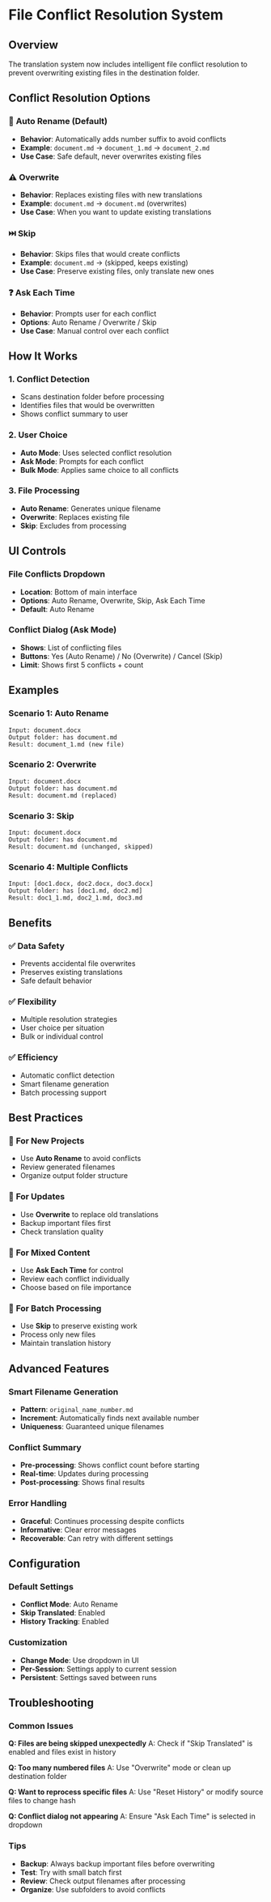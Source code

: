 # File Conflict Resolution System

## Overview
The translation system now includes intelligent file conflict resolution to prevent overwriting existing files in the destination folder.

## Conflict Resolution Options

### 🔄 **Auto Rename** (Default)
- **Behavior**: Automatically adds number suffix to avoid conflicts
- **Example**: `document.md` → `document_1.md` → `document_2.md`
- **Use Case**: Safe default, never overwrites existing files

### ⚠️ **Overwrite**
- **Behavior**: Replaces existing files with new translations
- **Example**: `document.md` → `document.md` (overwrites)
- **Use Case**: When you want to update existing translations

### ⏭️ **Skip**
- **Behavior**: Skips files that would create conflicts
- **Example**: `document.md` → (skipped, keeps existing)
- **Use Case**: Preserve existing files, only translate new ones

### ❓ **Ask Each Time**
- **Behavior**: Prompts user for each conflict
- **Options**: Auto Rename / Overwrite / Skip
- **Use Case**: Manual control over each conflict

## How It Works

### 1. **Conflict Detection**
- Scans destination folder before processing
- Identifies files that would be overwritten
- Shows conflict summary to user

### 2. **User Choice**
- **Auto Mode**: Uses selected conflict resolution
- **Ask Mode**: Prompts for each conflict
- **Bulk Mode**: Applies same choice to all conflicts

### 3. **File Processing**
- **Auto Rename**: Generates unique filename
- **Overwrite**: Replaces existing file
- **Skip**: Excludes from processing

## UI Controls

### File Conflicts Dropdown
- **Location**: Bottom of main interface
- **Options**: Auto Rename, Overwrite, Skip, Ask Each Time
- **Default**: Auto Rename

### Conflict Dialog (Ask Mode)
- **Shows**: List of conflicting files
- **Buttons**: Yes (Auto Rename) / No (Overwrite) / Cancel (Skip)
- **Limit**: Shows first 5 conflicts + count

## Examples

### Scenario 1: Auto Rename
```
Input: document.docx
Output folder: has document.md
Result: document_1.md (new file)
```

### Scenario 2: Overwrite
```
Input: document.docx
Output folder: has document.md
Result: document.md (replaced)
```

### Scenario 3: Skip
```
Input: document.docx
Output folder: has document.md
Result: document.md (unchanged, skipped)
```

### Scenario 4: Multiple Conflicts
```
Input: [doc1.docx, doc2.docx, doc3.docx]
Output folder: has [doc1.md, doc2.md]
Result: doc1_1.md, doc2_1.md, doc3.md
```

## Benefits

### ✅ **Data Safety**
- Prevents accidental file overwrites
- Preserves existing translations
- Safe default behavior

### ✅ **Flexibility**
- Multiple resolution strategies
- User choice per situation
- Bulk or individual control

### ✅ **Efficiency**
- Automatic conflict detection
- Smart filename generation
- Batch processing support

## Best Practices

### 🎯 **For New Projects**
- Use **Auto Rename** to avoid conflicts
- Review generated filenames
- Organize output folder structure

### 🎯 **For Updates**
- Use **Overwrite** to replace old translations
- Backup important files first
- Check translation quality

### 🎯 **For Mixed Content**
- Use **Ask Each Time** for control
- Review each conflict individually
- Choose based on file importance

### 🎯 **For Batch Processing**
- Use **Skip** to preserve existing work
- Process only new files
- Maintain translation history

## Advanced Features

### Smart Filename Generation
- **Pattern**: `original_name_number.md`
- **Increment**: Automatically finds next available number
- **Uniqueness**: Guaranteed unique filenames

### Conflict Summary
- **Pre-processing**: Shows conflict count before starting
- **Real-time**: Updates during processing
- **Post-processing**: Shows final results

### Error Handling
- **Graceful**: Continues processing despite conflicts
- **Informative**: Clear error messages
- **Recoverable**: Can retry with different settings

## Configuration

### Default Settings
- **Conflict Mode**: Auto Rename
- **Skip Translated**: Enabled
- **History Tracking**: Enabled

### Customization
- **Change Mode**: Use dropdown in UI
- **Per-Session**: Settings apply to current session
- **Persistent**: Settings saved between runs

## Troubleshooting

### Common Issues

**Q: Files are being skipped unexpectedly**
A: Check if "Skip Translated" is enabled and files exist in history

**Q: Too many numbered files**
A: Use "Overwrite" mode or clean up destination folder

**Q: Want to reprocess specific files**
A: Use "Reset History" or modify source files to change hash

**Q: Conflict dialog not appearing**
A: Ensure "Ask Each Time" is selected in dropdown

### Tips
- **Backup**: Always backup important files before overwriting
- **Test**: Try with small batch first
- **Review**: Check output filenames after processing
- **Organize**: Use subfolders to avoid conflicts 
